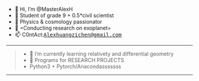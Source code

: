 - 👋 Hi, I’m @MasterAlexH
- 👀 Student of grade 9 + 0.5*civil scientist
- 🌱 Physics & cosmology passionator
- 💞️ =Conducting research on exoplanet=
- 📫 C0ntAct:<kbd>Alexhuangzichen@gmail.com</kbd>
----
> - 🌱 I’m currently learning relativety and differential geometry
> - 📖 Programs for RESEARCH PROJECTS
> - Python3 + Pytorch/Anacondasssssss
----


<!---
MasterAlexH/MasterAlexH is a ✨ special ✨ repository because its `README.md` (this file) appears on your GitHub profile.
You can click the Preview link to take a look at your changes.
--->
